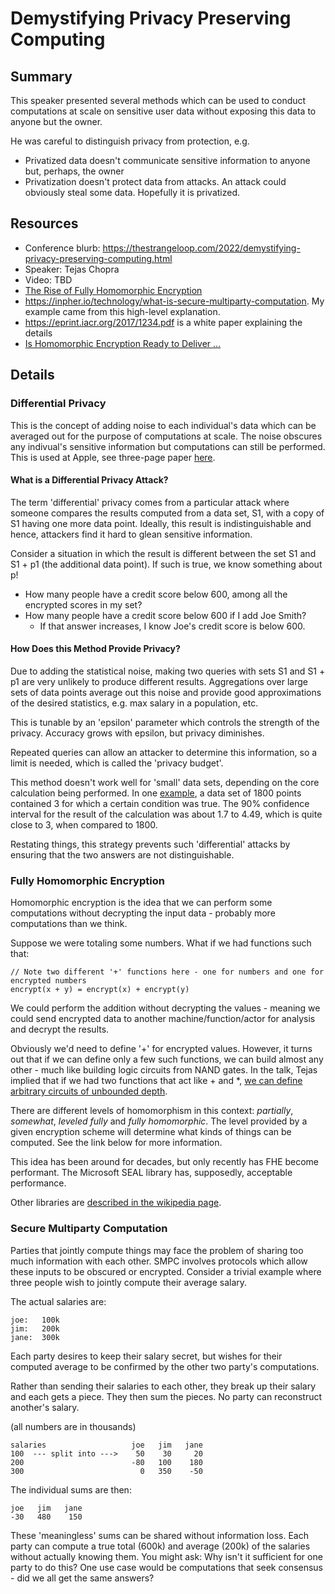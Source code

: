 # Demystifying Privacy Preserving Computing

## Summary

This speaker presented several methods which can be used to conduct computations at scale on sensitive user data without exposing this data to anyone but the owner.

He was careful to distinguish privacy from protection, e.g. 

- Privatized data doesn't communicate sensitive information to anyone but, perhaps, the owner
- Privatization doesn't protect data from attacks.  An attack could obviously steal some data.  Hopefully it is privatized.

## Resources

- Conference blurb: https://thestrangeloop.com/2022/demystifying-privacy-preserving-computing.html
- Speaker: Tejas Chopra
- Video: TBD
- [The Rise of Fully Homomorphic Encryption](https://queue.acm.org/detail.cfm?id=3561800)
- https://inpher.io/technology/what-is-secure-multiparty-computation.  My example came from this high-level explanation.
- https://eprint.iacr.org/2017/1234.pdf is a white paper explaining the details
- [Is Homomorphic Encryption Ready to Deliver ...](https://www.techrepublic.com/article/is-homomorphic-encryption-ready-to-deliver-confidential-cloud-computing-to-enterprises)


## Details

### Differential Privacy

This is the concept of adding noise to each individual's data which can be averaged out for the purpose of computations at scale.  The noise obscures any indivual's sensitive information but computations can still be performed.  This is used at Apple, see three-page paper [here](https://www.apple.com/privacy/docs/Differential_Privacy_Overview.pdf).

#### What is a Differential Privacy Attack?

The term 'differential' privacy comes from a particular attack where someone compares the results computed from a data set, S1, with a copy of S1 having one more data point.  Ideally, this result is indistinguishable and hence, attackers find it hard to glean sensitive information.

Consider a situation in which the result is different between the set S1 and S1 + p1 (the additional data point).  If such is true, we know something about p!

- How many people have a credit score below 600, among all the encrypted scores in my set?
- How many people have a credit score below 600 if I add Joe Smith?
  - If that answer increases, I know Joe's credit score is below 600.

#### How Does this Method Provide Privacy?

Due to adding the statistical noise, making two queries with sets S1 and S1 + p1 are very unlikely to produce different results.  Aggregations over large sets of data points average out this noise and provide good approximations of the desired statistics, e.g. max salary in a population, etc.

This is tunable by an 'epsilon' parameter which controls the strength of the privacy.  Accuracy grows with epsilon, but privacy diminishes.

Repeated queries can allow an attacker to determine this information, so a limit is needed, which is called the 'privacy budget'.

This method doesn't work well for 'small' data sets, depending on the core calculation being performed.  In one [example](https://medium.com/georgian-impact-blog/a-brief-introduction-to-differential-privacy-eacf8722283b), a data set of 1800 points contained 3 for which a certain condition was true.  The 90% confidence interval for the result of the calculation was about 1.7 to 4.49, which is quite close to 3, when compared to 1800.

Restating things, this strategy prevents such 'differential' attacks by ensuring that the two answers are not distinguishable.

### Fully Homomorphic Encryption

Homomorphic encryption is the idea that we can perform some computations without decrypting the input data - probably more computations than we think.

Suppose we were totaling some numbers.  What if we had functions such that:

```
// Note two different '+' functions here - one for numbers and one for encrypted numbers
encrypt(x + y) = encrypt(x) + encrypt(y) 
```

We could perform the addition without decrypting the values - meaning we could send encrypted data to another machine/function/actor for analysis and decrypt the results.

Obviously we'd need to define '+' for encrypted values.  However, it turns out that if we can define only a few such functions, we can build almost any other - much like building logic circuits from NAND gates.  In the talk, Tejas implied that if we had two functions that act like + and *, [we can define arbitrary circuits of unbounded depth](https://en.wikipedia.org/wiki/Homomorphic_encryption#Description).

There are different levels of homomorphism in this context: _partially_, _somewhat_, _leveled fully_ and _fully homomorphic_.  The level provided by a given encryption scheme will determine what kinds of things can be computed.  See the link below for more information.

This idea has been around for decades, but only recently has FHE become performant.  The Microsoft SEAL library has, supposedly, acceptable performance.

Other libraries are [described in the wikipedia page](https://en.wikipedia.org/wiki/Homomorphic_encryption#Implementations).

### Secure Multiparty Computation

Parties that jointly compute things may face the problem of sharing too much information with each other.  SMPC involves protocols which allow these inputs to be obscured or encrypted.  Consider a trivial example where three people wish to jointly compute their average salary.


The actual salaries are:

```
joe:   100k
jim:   200k
jane:  300k
```

Each party desires to keep their salary secret, but wishes for their computed average to be confirmed by the other two party's computations.

Rather than sending their salaries to each other, they break up their salary and each gets a piece.  They then sum the pieces.  No party can reconstruct another's salary.

(all numbers are in thousands)

```
salaries                   joe   jim   jane
100  --- split into --->    50    30     20
200                        -80   100    180
300                          0   350    -50
```

The individual sums are then:

```
joe   jim   jane
-30   480    150
```

These 'meaningless' sums can be shared without information loss.  Each party can compute a true total (600k) and average (200k) of the salaries without actually knowing them.  You might ask: Why isn't it sufficient for one party to do this?  One use case would be computations that seek consensus - did we all get the same answers?
